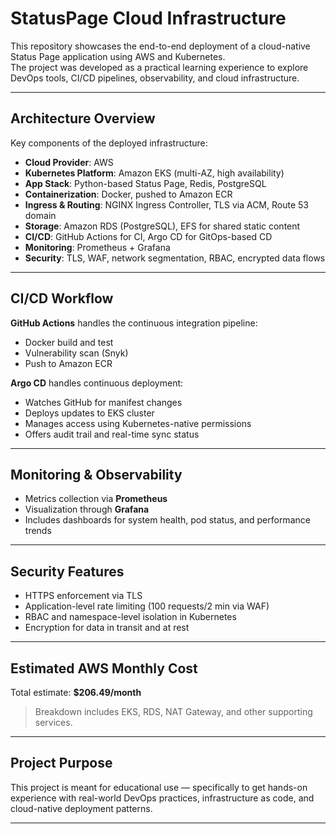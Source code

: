 # StatusPage Cloud Infrastructure

This repository showcases the end-to-end deployment of a cloud-native Status Page application using AWS and Kubernetes.  
The project was developed as a practical learning experience to explore DevOps tools, CI/CD pipelines, observability, and cloud infrastructure.

---

## Architecture Overview

Key components of the deployed infrastructure:

- **Cloud Provider**: AWS
- **Kubernetes Platform**: Amazon EKS (multi-AZ, high availability)
- **App Stack**: Python-based Status Page, Redis, PostgreSQL
- **Containerization**: Docker, pushed to Amazon ECR
- **Ingress & Routing**: NGINX Ingress Controller, TLS via ACM, Route 53 domain
- **Storage**: Amazon RDS (PostgreSQL), EFS for shared static content
- **CI/CD**: GitHub Actions for CI, Argo CD for GitOps-based CD
- **Monitoring**: Prometheus + Grafana
- **Security**: TLS, WAF, network segmentation, RBAC, encrypted data flows

---

## CI/CD Workflow

**GitHub Actions** handles the continuous integration pipeline:
- Docker build and test
- Vulnerability scan (Snyk)
- Push to Amazon ECR

**Argo CD** handles continuous deployment:
- Watches GitHub for manifest changes
- Deploys updates to EKS cluster
- Manages access using Kubernetes-native permissions
- Offers audit trail and real-time sync status

---

## Monitoring & Observability

- Metrics collection via **Prometheus**
- Visualization through **Grafana**
- Includes dashboards for system health, pod status, and performance trends

---

## Security Features

- HTTPS enforcement via TLS
- Application-level rate limiting (100 requests/2 min via WAF)
- RBAC and namespace-level isolation in Kubernetes
- Encryption for data in transit and at rest

---

## Estimated AWS Monthly Cost

Total estimate: **$206.49/month**

> Breakdown includes EKS, RDS, NAT Gateway, and other supporting services.

---

## Project Purpose

This project is meant for educational use — specifically to get hands-on experience with real-world DevOps practices, infrastructure as code, and cloud-native deployment patterns.

---

